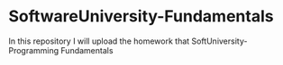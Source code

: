 # SoftwareUniversity-Fundamentals
In this repository I will upload the homework that SoftUniversity-Programming Fundamentals
